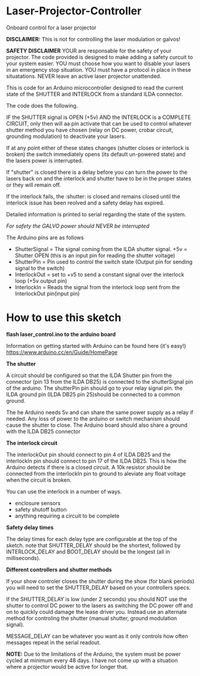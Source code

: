 # Laser-Projector-Controller
Onboard control for a laser projector

**DISCLAIMER:** This is not for controlling the laser modulation or galvos! 


**SAFETY DISCLAIMER** YOUR are responsable for the safety of your projector. The code provided is designed to make adding a safety curcuit to your system easier. YOU must choose how you want to disable your lasers in an emergency stop situation. YOU must have a protocol in place in these situatations. NEVER leave an active laser projector unattended. 


This is code for an Arduino microcontroller designed to read the current state of the SHUTTER and INTERLOCK from a standard ILDA connector.

The code does the following.

IF the SHUTTER signal is OPEN (+5v) AND the INTERLOCK is a COMPLETE CIRCUIT, only then will aa pin activate that can be used to control whatever shutter method you have chosen (relay on DC power, crobar circuit, grounding modulation) to deactivate your lasers. 

If at any point either of these states changes (shutter closes or interlock is broken) the switch immediately opens (its default un-powered state) and the lasers power is interrupted.

If "shutter" is closed there is a delay before you can turn the power to the lasers back on and the interlock and shutter have to be in the proper states or they will remain off.

If the interlock fails, the :shutter: is closed and remains closed until the interlock issue has been reolved and a safety delay has expired.

Detailed information is printed to serial regarding the state of the system.

*For safety the GALVO power should NEVER be interrupted*

The Arduino pins are as follows

- ShutterSignal = The signal coming from the ILDA shutter signal. +5v = Shutter OPEN (this is an input pin for reading the shutter voltage)
- ShutterPin = Pin used to control the switch state (Output pin for sending signal to the switch)
- InterlockOut = set to +v5 to send a constant signal over the interlock loop (+5v output pin)
- InterlockIn = Reads the signal from the interlock loop sent from the InterlockOut pin(input pin)


# How to use this sketch 
**flash laser_control.ino to the arduino board**

Information on getting started with Arduino can be found here (it's easy!)
https://www.arduino.cc/en/Guide/HomePage


**The shutter**

A circuit should be configured so that the ILDA Shutter pin from the connector (pin 13 from the ILDA DB25) is connected to the shutterSignal pin of the arduino. The shutterPin pin should go to your relay signal pin. the ILDA ground pin (ILDA DB25 pin 25)should be connected to a common ground. 

The he Arduino  needs 5v and can share the same power supply as a relay if needed. Any loss of power to the arduino or switch mechanism should cause the shutter to close. The Arduino board should also share a ground with the ILDA DB25 connector

**The interlock circuit**

The interlockOut pin should connect to pin 4 of ILDA DB25 and the interlockIn pin should connect to pin 17 of the ILDA DB25. This is how the Arduino detects if there is a closed circuit. A 10k resistor should be connected from the interlockIn pin to ground to aleviate any float voltage when the circuit is broken. 

You can use the interlock in a number of ways. 
- enclosure sensors
- safety shutoff button
- anything requiring a circuit to be complete

**Safety delay times**

The delay times for each delay type are configurable at the top of the sketch. note that SHUTTER_DELAY should be the shortest, followed by INTERLOCK_DELAY and BOOT_DELAY should be the longest (all in milliseconds). 

**Different controllers and shutter methods**

If your show controler closes the shutter during the show (for blank periods) you will need to set the SHUTTER_DELAY based on your controllers specs. 

If the SHUTTER_DELAY is low (under 2 seconds) you should NOT use the shutter to control DC power to the lasers as switching the DC power off and on to quickly could damage the lease driver you. Instead use an alternate method for controling the shutter (manual shutter, ground modulation signal). 

MESSAGE_DELAY can be whatever you want as it only controls how often messages repeat in the serial readout. 

**NOTE:** Due to the limitations of the Arduino, the system must be power cycled at minimum every 48 days. I have not come up with a situation where a projector would be active for longer that.

